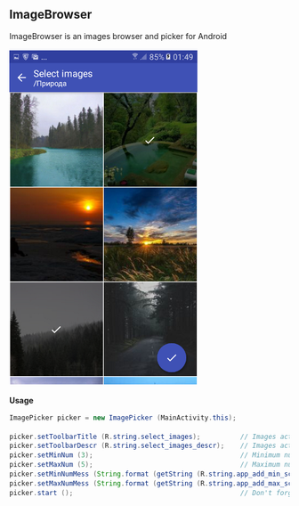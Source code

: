 ## ImageBrowser
ImageBrowser is an images browser and picker for Android<br>
<br>
![screenshot](https://github.com/acuna-public/ImageBrowser/blob/master/screenshot1.png?raw=true)<br>
<br>
**Usage**

~~~java
ImagePicker picker = new ImagePicker (MainActivity.this);

picker.setToolbarTitle (R.string.select_images);          // Images activity title
picker.setToolbarDescr (R.string.select_images_descr);    // Images activity description
picker.setMinNum (3);                                     // Minimum number images to select (optional)
picker.setMaxNum (5);                                     // Maximum number of images to select (optional)
picker.setMinNumMess (String.format (getString (R.string.app_add_min_screenshots), String.valueOf (3))); // Message when minimum images number reaches (optional)
picker.setMaxNumMess (String.format (getString (R.string.app_add_max_screenshots), String.valueOf (5))); // Message when maximum images number reaches (optional)
picker.start ();                                          // Don't forget to call this to start the activity
~~~
